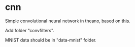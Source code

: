 # cnn

Simple convolutional neural network in theano, based on [this](https://github.com/Newmu/Theano-Tutorials/blob/master/5_convolutional_net.py).

Add folder "convfilters".

MNIST data should be in "data-mnist" folder.
